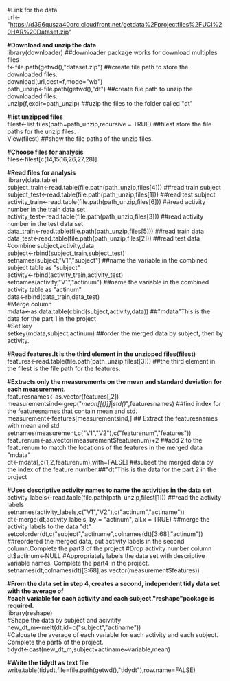 
#Link for the data  
url<-"https://d396qusza40orc.cloudfront.net/getdata%2Fprojectfiles%2FUCI%20HAR%20Dataset.zip"  

**#Download and unzip the data**    
library(downloader) ##downloader package works for download multiples files  
f<-file.path(getwd(),"dataset.zip") ##create file path to store the downloaded files.  
download(url,dest=f,mode="wb")  
path_unzip<-file.path(getwd(),"dt") ##create file path to unzip the downloaded files.  
unzip(f,exdir=path_unzip) ##uzip the files to the folder called "dt"  


**#list unzipped files**   
filest<-list.files(path=path_unzip,recursive = TRUE) ##filest store the file paths for the unzip files.  
View(filest) ##show the file paths of the unzip files.

**#Choose files for analysis**    
files<-filest[c(14,15,16,26,27,28)]  

**#Read files for analysis**    
library(data.table)  
subject_train<-read.table(file.path(path_unzip,files[4])) ##read train subject  
subject_test<-read.table(file.path(path_unzip,files[1])) ##read test subject
activity_train<-read.table(file.path(path_unzip,files[6])) ##read activity number in the train data set    
activity_test<-read.table(file.path(path_unzip,files[3])) ##read activity number in the test data set   
data_train<-read.table(file.path(path_unzip,files[5])) ##read train data  
data_test<-read.table(file.path(path_unzip,files[2])) ##read test data  
#combine subject,activity,data   
subject<-rbind(subject_train,subject_test)  
setnames(subject,"V1","subject") ##name the variable in the combined subject table as "subject"       
activity<-rbind(activity_train,activity_test)  
setnames(activity,"V1","actinum") ##name the variable in the combined activity table as "actinum"   
data<-rbind(data_train,data_test)  
#Merge column  
mdata<-as.data.table(cbind(subject,activity,data))  ##"mdata"This is the data for the part 1 in the project   
#Set key  
setkey(mdata,subject,actinum) ##order the merged data by subject, then by activity.    

**#Read features.It is the third element in the unzipped files(filest)**    
features<-read.table(file.path(path_unzip,filest[3])) ##the third element in the filest is the file path for the features.    

**#Extracts only the measurements on the mean and standard deviation for each measurement.**   
featuresnames<-as.vector(features[,2])  
measurementsind<-grep("*mean[[()]]*|*std()*",featuresnames) ##find index for the featuresnames that contain mean and std.  
measurement<-features[measurementsind,] ## Extract the featuresnames with mean and std.
setnames(measurement,c("V1","V2"),c("featurenum","features"))   
featurenum<-as.vector(measurement$featurenum)+2 ##add 2 to the featurenum to match the locations of the features in the merged data "mdata"    
dt<-mdata[,c(1,2,featurenum),with=FALSE]  ##subset the merged data by the index of the feature number.##"dt"This is the data for the part 2 in the project  

**#Uses descriptive activity names to name the activities in the data set**    
activity_labels<-read.table(file.path(path_unzip,filest[1])) ##read the activity labels   
setnames(activity_labels,c("V1","V2"),c("actinum","actiname"))  
dt<-merge(dt,activity_labels, by = "actinum", all.x = TRUE) ##merge the activity labels to the data "dt"  
setcolorder(dt,c("subject","actiname",colnames(dt)[3:68],"actinum")) ##reordered the merged data, put activity labels in the second column.Complete the part3 of the project
#Drop activity number column  
dt$actinum<-NULL  
#Appropriately labels the data set with descriptive variable names. Complete the part4 in the project.
setnames(dt,colnames(dt)[3:68],as.vector(measurement$features))  
                                
**#From the data set in step 4, creates a second, independent tidy data set with the average of   
#each variable for each activity and each subject."reshape"package is required.**   
library(reshape)  
#Shape the data by subject and acivitity   
new_dt_m<-melt(dt,id=c("subject","actiname"))  
#Calcuate the average of each variable for each activity and each subject. Complete the part5 of the project.  
tidydt<-cast(new_dt_m,subject+actiname~variable,mean)  

**#Write the tidydt as text file**  
write.table(tidydt,file=file.path(getwd(),"tidydt"),row.name=FALSE)
